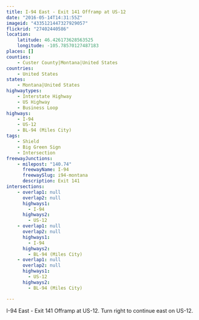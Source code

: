 ```yaml
---
title: I-94 East - Exit 141 Offramp at US-12
date: "2016-05-14T14:31:55Z"
imageid: "4335121447327929057"
flickrid: "27402440586"
location:
    latitude: 46.426173628563525
    longitude: -105.78570127487183
places: []
counties:
    - Custer County|Montana|United States
countries:
    - United States
states:
    - Montana|United States
highwaytypes:
    - Interstate Highway
    - US Highway
    - Business Loop
highways:
    - I-94
    - US-12
    - BL-94 (Miles City)
tags:
    - Shield
    - Big Green Sign
    - Intersection
freewayJunctions:
    - milepost: "140.74"
      freewayName: I-94
      freewaySlug: i94-montana
      description: Exit 141
intersections:
    - overlap1: null
      overlap2: null
      highways1:
        - I-94
      highways2:
        - US-12
    - overlap1: null
      overlap2: null
      highways1:
        - I-94
      highways2:
        - BL-94 (Miles City)
    - overlap1: null
      overlap2: null
      highways1:
        - US-12
      highways2:
        - BL-94 (Miles City)

---
```

I-94 East - Exit 141 Offramp at US-12.  Turn right to continue east on US-12.